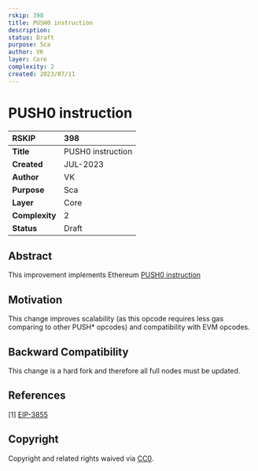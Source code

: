 ```yaml
---
rskip: 398
title: PUSH0 instruction
description: 
status: Draft
purpose: Sca
author: VK
layer: Core
complexity: 2
created: 2023/07/11
---
```

# PUSH0 instruction


|RSKIP          | 398 |
| :------------ |:-------------|
|**Title**      |PUSH0 instruction|
|**Created**    |JUL-2023 |
|**Author**     |VK |
|**Purpose**    |Sca |
|**Layer**      |Core |
|**Complexity** |2 |
|**Status**     |Draft |


## Abstract

This improvement implements Ethereum [PUSH0 instruction](https://eips.ethereum.org/EIPS/eip-3855)

## Motivation

This change improves scalability (as this opcode requires less gas comparing to other PUSH* opcodes) and compatibility with EVM opcodes.

## Backward Compatibility

This change is a hard fork and therefore all full nodes must be updated.

## References

[1] [EIP-3855](https://eips.ethereum.org/EIPS/eip-3855)

## Copyright

Copyright and related rights waived via [CC0](https://creativecommons.org/publicdomain/zero/1.0/).
